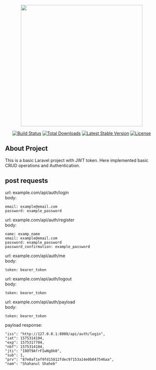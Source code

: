<p align="center"><img src="https://res.cloudinary.com/dtfbvvkyp/image/upload/v1566331377/laravel-logolockup-cmyk-red.svg" width="400"></p>

<p align="center">
<a href="https://travis-ci.org/laravel/framework"><img src="https://travis-ci.org/laravel/framework.svg" alt="Build Status"></a>
<a href="https://packagist.org/packages/laravel/framework"><img src="https://poser.pugx.org/laravel/framework/d/total.svg" alt="Total Downloads"></a>
<a href="https://packagist.org/packages/laravel/framework"><img src="https://poser.pugx.org/laravel/framework/v/stable.svg" alt="Latest Stable Version"></a>
<a href="https://packagist.org/packages/laravel/framework"><img src="https://poser.pugx.org/laravel/framework/license.svg" alt="License"></a>
</p>

## About Project
This is a basic Laravel project with JWT token. Here implemented basic CRUD operations and Authentication.

## post requests
url:  example.com/api/auth/login<br> 
    body:
    
    email: example@email.com
    password: example_password
    

url:   example.com/api/auth/register<br>
    body:
     
    name: examp_name
    email: example@email.com 
    password: example_password
    password_confirmation: example_password
    
url:   example.com/api/auth/me<br>
    body:
     
    token: bearer_token
    

url:   example.com/api/auth/logout<br>
    body:
     
    token: bearer_token
    
url:   example.com/api/auth/payload<br>
    body:
     
    token: bearer_token
    
payload response:
    
    "iss": "http://127.0.0.1:8000/api/auth/login",
    "iat": 1575314104,
    "exp": 1575317704,
    "nbf": 1575314104,
    "jti": "I0OT9AfrFIwNgOk0",
    "sub": 1,
    "prv": "87e0af1ef9fd15812fdec97153a14e0b047546aa",
    "nam": "Shahanul Shaheb"
 
 
